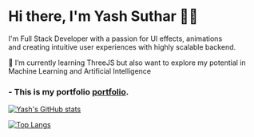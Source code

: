 

# Hi there, I'm Yash Suthar 👋🏻

                                                                                           

I'm Full Stack Developer with a passion for UI effects, animations             
and creating intuitive user experiences with highly scalable backend.


🌱 I’m currently learning ThreeJS but also want to explore my 
potential in Machine Learning and Artificial Intelligence
### - This is my portfolio [portfolio](https://yashsuthar.netlify.app/).






[![Yash's GitHub stats](https://github-readme-stats.vercel.app/api?username=yashsuthar010)](https://github.com/yashsuthar010/github-readme-stats)


[![Top Langs](https://github-readme-stats.vercel.app/api/top-langs/?username=yashsuthar010)](https://github.com/yashsuthar010/github-readme-stats)




